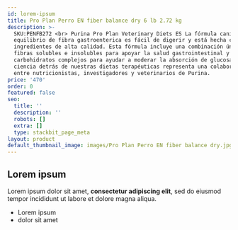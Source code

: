 ```yaml
---
id: lorem-ipsum
title: Pro Plan Perro EN fiber balance dry 6 lb 2.72 kg
description: >-
  SKU:PENFB272 <br> Purina Pro Plan Veterinary Diets ES La fórmula canina de
  equilibrio de fibra gastroenterica es fácil de digerir y está hecha con
  ingredientes de alta calidad. Esta fórmula incluye una combinación única de
  fibras solubles e insolubles para apoyar la salud gastrointestinal y
  carbohidratos complejos para ayudar a moderar la absorción de glucosa. La
  ciencia detrás de nuestras dietas terapéuticas representa una colaboración
  entre nutricionistas, investigadores y veterinarios de Purina.
price: '470'
order: 0
featured: false
seo:
  title: ''
  description: ''
  robots: []
  extra: []
  type: stackbit_page_meta
layout: product
default_thumbnail_image: images/Pro Plan Perro EN fiber balance dry.jpg
---
```

## Lorem ipsum

Lorem ipsum dolor sit amet, **consectetur adipiscing elit**, sed do eiusmod tempor incididunt ut labore et dolore magna aliqua.

- Lorem ipsum
- dolor sit amet